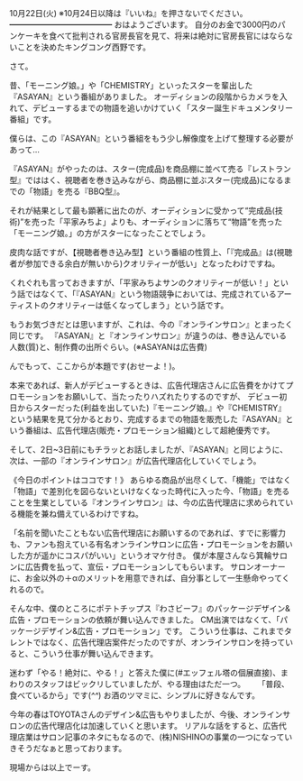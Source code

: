 10月22日(火) ※10月24日以降は『いいね』を押さないでください。
━━━━━━━━━━━━━
おはようございます。
自分のお金で3000円のパンケーキを食べて批判される官房長官を見て、将来は絶対に官房長官にはならないことを決めたキングコング西野です。

さて。

昔、「モーニング娘。」や「CHEMISTRY」といったスターを輩出した『ASAYAN』という番組がありました。
オーディションの段階からカメラを入れて、デビューするまでの物語を追いかけていく「スター誕生ドキュメンタリー番組」です。

僕らは、この『ASAYAN』という番組をもう少し解像度を上げて整理する必要があって…

『ASAYAN』がやったのは、スター(完成品)を商品棚に並べて売る『レストラン型』でははく、視聴者を巻き込みながら、商品棚に並ぶスター(完成品)になるまでの「物語」を売る『BBQ型』。

それが結果として最も顕著に出たのが、オーディションに受かって“完成品(技術)”を売った「平家みちよ」よりも、オーディションに落ちて“物語”を売った「モーニング娘。」の方がスターになったことでしょう。

皮肉な話ですが、【視聴者巻き込み型】という番組の性質上、「『完成品』は(視聴者が参加できる余白が無いから)クオリティーが低い」となったわけですね。

くれぐれも言っておきますが、「平家みちよサンのクオリティーが低い！」という話ではなくて、「『ASAYAN』という物語競争においては、完成されているアーティストのクオリティーは低くなってしまう」という話です。

もうお気づきだとは思いますが、これは、今の『オンラインサロン』とまったく同じです。
『ASAYAN』と『オンラインサロン』が違うのは、巻き込んでいる人数(質)と、制作費の出所ぐらい。(※ASAYANは広告費)

んでもって、ここからが本題です(おせーよ！)。

本来であれば、新人がデビューするときは、広告代理店さんに広告費をかけてプロモーションをお願いして、当たったりハズれたりするのですが、
デビュー初日からスターだった(利益を出していた)『モーニング娘。』や『CHEMISTRY』という結果を見て分かるとおり、完成するまでの物語を販売した『ASAYAN』という番組は、広告代理店(販売・プロモーション組織)として超絶優秀です。

そして、2日~3日前にもチラッとお話しましたが、『ASAYAN』と同じように、次は、一部の『オンラインサロン』が広告代理店化していくでしょう。

《今日のポイントはココです！》
あらゆる商品が出尽くして、「機能」ではなく「物語」で差別化を図らないといけなくなった時代に入った今、「物語」を売ることを生業としている『オンラインサロン』は、今の広告代理店に求められている機能を兼ね備えているわけですね。

「名前を聞いたこともない広告代理店にお願いするのであれば、すでに影響力も、ファンも抱えている有名オンラインサロンに広告・プロモーションをお願いした方が遥かにコスパがいい」というオマケ付き。
僕が本屋さんなら箕輪サロンに広告費を払って、宣伝・プロモーションしてもらいます。
サロンオーナーに、お金以外の＋αのメリットを用意できれば、自分事として一生懸命やってくれるので。

そんな中、僕のところにポテトチップス『わさビーフ』のパッケージデザイン&広告・プロモーションの依頼が舞い込んできました。
CM出演ではなくて、「パッケージデザイン&広告・プロモーション」です。
こういう仕事は、これまでタレントではなく、広告代理店案件だったのですが、オンラインサロンを持っていると、こういう仕事が舞い込んできます。

迷わず「やる！絶対に、やる！」と答えた僕に(#エッフェル塔の個展直接)、まわりのスタッフはビックリしていましたが、やる理由はただ一つ。
　
「普段、食べているから」です(*^^*)
お酒のツマミに、シンプルに好きなんです。

今年の春はTOYOTAさんのデザイン&広告もやりましたが、今後、オンラインサロンの広告代理店化は加速していくと思います。
リアルな話をすると、広告代理店業はサロン記事のネタにもなるので、(株)NISHINOの事業の一つになっていきそうだなぁと思っております。

現場からは以上でーす。
